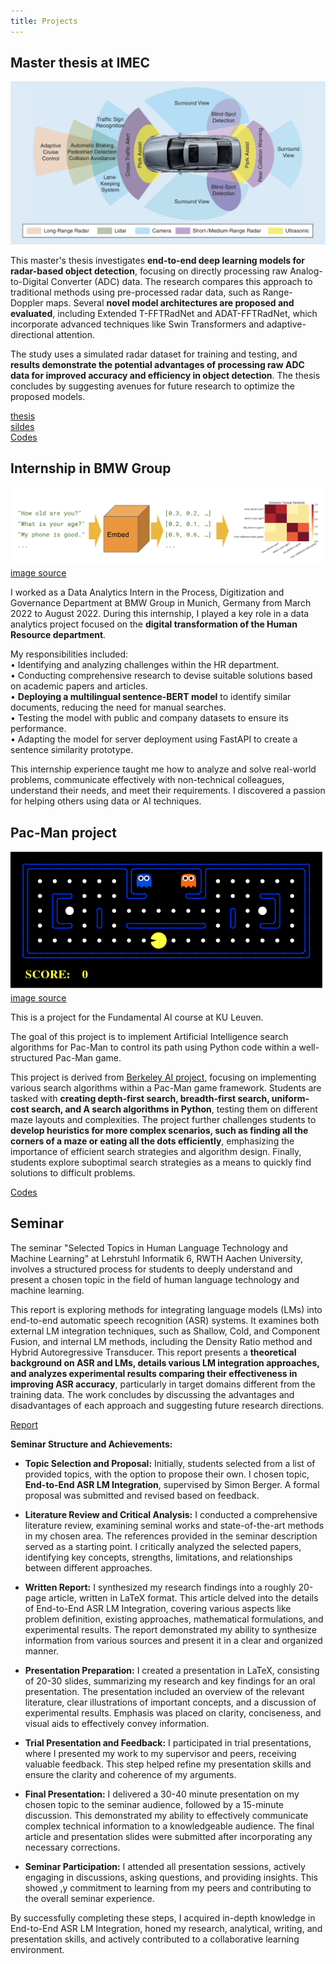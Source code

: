 ```yaml
---
title: Projects
---
```


## Master thesis at IMEC

![ADAS](/assets/img/ADAS.png)

This master's thesis investigates **end-to-end deep learning models for radar-based object detection**, focusing on directly processing raw Analog-to-Digital Converter (ADC) data. The research compares this approach to traditional methods using pre-processed radar data, such as Range-Doppler maps. Several **novel model architectures are proposed and evaluated**, including Extended T-FFTRadNet and ADAT-FFTRadNet, which incorporate advanced techniques like Swin Transformers and adaptive-directional attention. 

The study uses a simulated radar dataset for training and testing, and **results demonstrate the potential advantages of processing raw ADC data for improved accuracy and efficiency in object detection**. The thesis concludes by suggesting avenues for future research to optimize the proposed models.

[thesis](https://drive.google.com/file/d/1We_Tj7kH5zQnx3tgekpDHJgRcONtFNU5/view?usp=share_link)   
[sildes](https://drive.google.com/file/d/1EPF1iVZVnIMF0pT87eEEiJqcJddPANxU/view?usp=share_link)   
[Codes](https://github.com/tychu/master_thesis_T-FFTRadNet/tree/cleaning)  

## Internship in BMW Group

![sentencesimilarity](/assets/img/sentencesimilarity.png)
[image source](https://www.kaggle.com/models/google/universal-sentence-encoder/tensorFlow2/universal-sentence-encoder/2?tfhub-redirect=true)

I worked as a Data Analytics Intern in the Process, Digitization and Governance Department at BMW Group in Munich, Germany from March 2022 to August 2022. During this internship, I played a key role in a data analytics project focused on the **digital transformation of the Human Resource department**.

My responsibilities included:  
• Identifying and analyzing challenges within the HR department.  
• Conducting comprehensive research to devise suitable solutions based on academic papers and articles.  
• **Deploying a multilingual sentence-BERT model** to identify similar documents, reducing the need for manual searches.  
• Testing the model with public and company datasets to ensure its performance.  
• Adapting the model for server deployment using FastAPI to create a sentence similarity prototype.  

This internship experience taught me how to analyze and solve real-world problems, communicate effectively with non-technical colleagues, understand their needs, and meet their requirements. I discovered a passion for helping others using data or AI techniques.

## Pac-Man project

![pacman_game](/assets/img/pacman_game.gif)
[image source](https://ai.berkeley.edu/project_overview.html)

This is a project for the Fundamental AI course at KU Leuven.

The goal of this project is to implement Artificial Intelligence search algorithms for Pac-Man to control its path using Python code within a well-structured Pac-Man game.

This project is derived from [Berkeley AI project](https://ai.berkeley.edu/search.html), focusing on implementing various search algorithms within a Pac-Man game framework. Students are tasked with **creating depth-first search, breadth-first search, uniform-cost search, and A search algorithms in Python**, testing them on different maze layouts and complexities. The project further challenges students to **develop heuristics for more complex scenarios, such as finding all the corners of a maze or eating all the dots efficiently**, emphasizing the importance of efficient search strategies and algorithm design. Finally, students explore suboptimal search strategies as a means to quickly find solutions to difficult problems. 

[Codes](https://github.com/tychu/Pac-Man)

## Seminar

The seminar "Selected Topics in Human Language Technology and Machine Learning" at Lehrstuhl Informatik 6, RWTH Aachen University, involves a structured process for students to deeply understand and present a chosen topic in the field of human language technology and machine learning.

This report is exploring methods for integrating language models (LMs) into end-to-end automatic speech recognition (ASR) systems.  It examines both external LM integration techniques, such as Shallow, Cold, and Component Fusion, and internal LM methods, including the Density Ratio method and Hybrid Autoregressive Transducer. This report presents a **theoretical background on ASR and LMs, details various LM integration approaches, and analyzes experimental results comparing their effectiveness in improving ASR accuracy**, particularly in target domains different from the training data.  The work concludes by discussing the advantages and disadvantages of each approach and suggesting future research directions.

[Report](https://drive.google.com/file/d/1f8AfPgvVsO73TB3XqxFbCke1ZtCrz43m/view?usp=share_link)

**Seminar Structure and Achievements:**

* **Topic Selection and Proposal:** Initially, students selected from a list of provided topics, with the option to propose their own. I chosen topic, **End-to-End ASR LM Integration**, supervised by Simon Berger.  A formal proposal was submitted and revised based on feedback.

* **Literature Review and Critical Analysis:** I conducted a comprehensive literature review, examining seminal works and state-of-the-art methods in my chosen area.  The references provided in the seminar description served as a starting point. I critically analyzed the selected papers,  identifying key concepts, strengths, limitations, and relationships between different approaches.

* **Written Report:** I synthesized my research findings into a roughly 20-page article, written in LaTeX format. This article delved into the details of End-to-End ASR LM Integration, covering various aspects like problem definition, existing approaches, mathematical formulations, and experimental results. The report demonstrated my ability to synthesize information from various sources and present it in a clear and organized manner.

* **Presentation Preparation:** I created a presentation in LaTeX, consisting of 20-30 slides, summarizing my research and key findings for an oral presentation. The presentation included an overview of the relevant literature, clear illustrations of important concepts, and a discussion of experimental results.  Emphasis was placed on clarity, conciseness, and visual aids to effectively convey information.

* **Trial Presentation and Feedback:**  I participated in trial presentations, where I presented my work to my supervisor and peers, receiving valuable feedback. This step helped refine my presentation skills and ensure the clarity and coherence of my arguments.

* **Final Presentation:** I delivered a 30-40 minute presentation on my chosen topic to the seminar audience, followed by a 15-minute discussion. This demonstrated my ability to effectively communicate complex technical information to a knowledgeable audience.  The final article and presentation slides were submitted after incorporating any necessary corrections.

* **Seminar Participation:**  I attended all presentation sessions, actively engaging in discussions, asking questions, and providing insights.  This showed ,y commitment to learning from my peers and contributing to the overall seminar experience.

By successfully completing these steps, I acquired in-depth knowledge in End-to-End ASR LM Integration, honed my research, analytical, writing, and presentation skills, and actively contributed to a collaborative learning environment.



